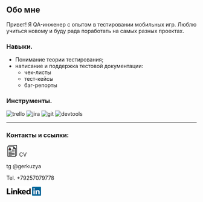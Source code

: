 ## Обо мне

Привет! 
Я QA-инженер с опытом в тестировании мобильных игр. Люблю учиться новому и буду рада поработать на самых разных проектах.

### Навыки.

- Понимание теории тестирования;
- написание и поддержка тестовой документации:
  - чек-листы
  - тест-кейсы
  - баг-репорты


### Инструменты.
![trello](https://img.shields.io/badge/Trello-090909)
![jira](https://img.shields.io/badge/Jira-090909)
![git](https://img.shields.io/badge/Git-090909)
![devtools](https://img.shields.io/badge/DevTools-090909)


___


### Контакты и ссылки:

  [![cv](https://github.com/Gerkuz/Gerkuz/blob/main/assets/cv2.png)](https://hh.ru/resume/9d44f293ff0d583bc40039ed1f453364753673) CV

tg @gerkuzya

Tel. +79257079778

[![LinkedIN](https://github.com/Gerkuz/Gerkuz/blob/main/assets/LinkedIn_Logo2.svg.png)](https://www.linkedin.com/in/maria-ivanova-0930a9214/)
